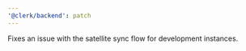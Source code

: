 ```yaml
---
'@clerk/backend': patch
---
```


Fixes an issue with the satellite sync flow for development instances.
